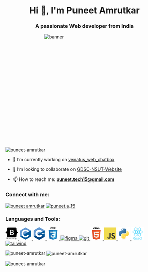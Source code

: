 
<h1 align="center">Hi 👋, I'm Puneet Amrutkar</h1>
<h3 align="center">A passionate Web developer from India</h3>
<img align="right" height="360px" width="380px" alt="banner" src="https://code.google.com/images/developers.png"/>

<p align="left"> <img src="https://komarev.com/ghpvc/?username=puneet-amrutkar&label=Profile%20views&color=0e75b6&style=flat" alt="puneet-amrutkar" /> </p>

- 🔭 I’m currently working on [venatus_web_chatbox](https://www.venatus.in/)

- 👯 I’m looking to collaborate on [GDSC-NSUT-Website](https://gdsc-nsut.vercel.app/)

- 📫 How to reach me: **puneet.tech15@gmail.com**

<h3 align="left">Connect with me:</h3>
<p align="left">
<a href="https://linkedin.com/in/puneet amrutkar" target="blank"><img align="center" src="https://raw.githubusercontent.com/rahuldkjain/github-profile-readme-generator/master/src/images/icons/Social/linked-in-alt.svg" alt="puneet amrutkar" height="30" width="40" /></a>
<a href="https://instagram.com/puneet.a_15" target="blank"><img align="center" src="https://raw.githubusercontent.com/rahuldkjain/github-profile-readme-generator/master/src/images/icons/Social/instagram.svg" alt="puneet.a_15" height="30" width="40" /></a>
</p>

<h3 align="left">Languages and Tools:</h3>
<p align="left"> <a href="https://getbootstrap.com" target="_blank" rel="noreferrer"> <img src="https://raw.githubusercontent.com/devicons/devicon/master/icons/bootstrap/bootstrap-plain-wordmark.svg" alt="bootstrap" width="40" height="40"/> </a> <a href="https://www.cprogramming.com/" target="_blank" rel="noreferrer"> <img src="https://raw.githubusercontent.com/devicons/devicon/master/icons/c/c-original.svg" alt="c" width="40" height="40"/> </a> <a href="https://www.w3schools.com/cpp/" target="_blank" rel="noreferrer"> <img src="https://raw.githubusercontent.com/devicons/devicon/master/icons/cplusplus/cplusplus-original.svg" alt="cplusplus" width="40" height="40"/> </a> <a href="https://www.w3schools.com/css/" target="_blank" rel="noreferrer"> <img src="https://raw.githubusercontent.com/devicons/devicon/master/icons/css3/css3-original-wordmark.svg" alt="css3" width="40" height="40"/> </a> <a href="https://www.figma.com/" target="_blank" rel="noreferrer"> <img src="https://www.vectorlogo.zone/logos/figma/figma-icon.svg" alt="figma" width="40" height="40"/> </a> <a href="https://git-scm.com/" target="_blank" rel="noreferrer"> <img src="https://www.vectorlogo.zone/logos/git-scm/git-scm-icon.svg" alt="git" width="40" height="40"/> </a> <a href="https://www.w3.org/html/" target="_blank" rel="noreferrer"> <img src="https://raw.githubusercontent.com/devicons/devicon/master/icons/html5/html5-original-wordmark.svg" alt="html5" width="40" height="40"/> </a> <a href="https://developer.mozilla.org/en-US/docs/Web/JavaScript" target="_blank" rel="noreferrer"> <img src="https://raw.githubusercontent.com/devicons/devicon/master/icons/javascript/javascript-original.svg" alt="javascript" width="40" height="40"/> </a> <a href="https://www.python.org" target="_blank" rel="noreferrer"> <img src="https://raw.githubusercontent.com/devicons/devicon/master/icons/python/python-original.svg" alt="python" width="40" height="40"/> </a> <a href="https://reactjs.org/" target="_blank" rel="noreferrer"> <img src="https://raw.githubusercontent.com/devicons/devicon/master/icons/react/react-original-wordmark.svg" alt="react" width="40" height="40"/> </a> <a href="https://tailwindcss.com/" target="_blank" rel="noreferrer"> <img src="https://www.vectorlogo.zone/logos/tailwindcss/tailwindcss-icon.svg" alt="tailwind" width="40" height="40"/> </a> </p>

<p><img align="left" src="https://github-readme-stats.vercel.app/api/top-langs?username=puneet-amrutkar&show_icons=true&locale=en&layout=compact" alt="puneet-amrutkar" /></p>

<p>&nbsp;<img align="center" src="https://github-readme-stats.vercel.app/api?username=puneet-amrutkar&show_icons=true&locale=en" alt="puneet-amrutkar" /></p>

<p><img align="center" src="https://github-readme-streak-stats.herokuapp.com/?user=puneet-amrutkar&" alt="puneet-amrutkar" /></p>
